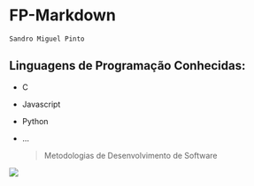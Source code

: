 # FP-Markdown 

`Sandro Miguel Pinto`

## Linguagens de Programação Conhecidas:

* C

* Javascript

* Python

* ...

  > Metodologias de Desenvolvimento de Software

![](C:\Users\jpval\Downloads\logo_ipl_header.png)